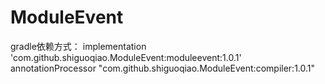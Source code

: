 # ModuleEvent
gradle依赖方式：
    implementation 'com.github.shiguoqiao.ModuleEvent:moduleevent:1.0.1'
    annotationProcessor "com.github.shiguoqiao.ModuleEvent:compiler:1.0.1"

